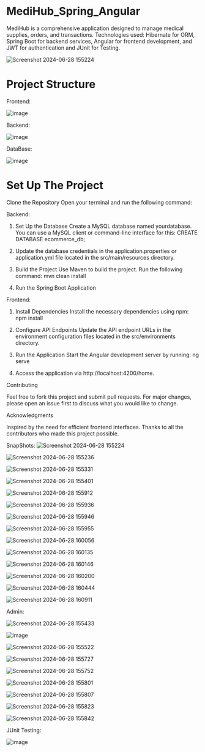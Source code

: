 
# MediHub_Spring_Angular
MediHub is a comprehensive application designed to manage medical supplies, orders, and transactions.
Technologies used: Hibernate for ORM, Spring Boot for backend services, Angular for frontend development, and JWT for authentication and JUnit for Testing.

![Screenshot 2024-06-28 155224](https://github.com/Ashima1503/MediHub_SpringAngular/assets/78199579/39f5602f-46a6-4e37-8dee-17880cfb9126)


# Project Structure
Frontend:

![image](https://github.com/Ashima1503/MediHub_SpringAngular/assets/78199579/56fffd00-6b36-49db-b494-14ca04085dd0)

Backend:

![image](https://github.com/Ashima1503/MediHub_SpringAngular/assets/78199579/9c0d0c3f-a0f2-45a3-a18e-6b45a6217d83)

DataBase:

![image](https://github.com/Ashima1503/MediHub_SpringAngular/assets/78199579/a78590bc-3b20-49d7-af2c-055ad35b08fc)

# Set Up The Project
Clone the Repository
Open your terminal and run the following command:


Backend:
1. Set Up the Database
   Create a MySQL database named yourdatabase. You can use a MySQL client or command-line interface for this:
   CREATE DATABASE ecommerce_db;

2. Update the database credentials in the application.properties or application.yml file located in the src/main/resources directory.

3. Build the Project
   Use Maven to build the project. Run the following command:
   mvn clean install
   
4. Run the Spring Boot Application

Frontend:
1. Install Dependencies
   Install the necessary dependencies using npm:
   npm install

2. Configure API Endpoints
   Update the API endpoint URLs in the environment configuration files located in the src/environments directory.

3. Run the Application
   Start the Angular development server by running:
   ng serve

4. Access the application via http://localhost:4200/home.

Contributing

Feel free to fork this project and submit pull requests. For major changes, please open an issue first to discuss what you would like to change.

Acknowledgments

Inspired by the need for efficient frontend interfaces. Thanks to all the contributors who made this project possible.

SnapShots:
![Screenshot 2024-06-28 155224](https://github.com/Ashima1503/MediHub_SpringAngular/assets/78199579/0d316e31-3561-480e-a9a1-be553ee15f51)

![Screenshot 2024-06-28 155236](https://github.com/Ashima1503/MediHub_SpringAngular/assets/78199579/c9278ad8-15a0-467c-80c0-ba50eb415516)

![Screenshot 2024-06-28 155331](https://github.com/Ashima1503/MediHub_SpringAngular/assets/78199579/8d81264d-7a2f-4930-ab2d-fbfe16d0dd05)

![Screenshot 2024-06-28 155401](https://github.com/Ashima1503/MediHub_SpringAngular/assets/78199579/351e4191-0516-471d-94da-dfb365300057)

![Screenshot 2024-06-28 155912](https://github.com/Ashima1503/MediHub_SpringAngular/assets/78199579/16d4c104-2be2-41f5-8fdf-0015aa69e060)

![Screenshot 2024-06-28 155936](https://github.com/Ashima1503/MediHub_SpringAngular/assets/78199579/9ede123d-dcde-4871-93ce-7b363de974bd)

![Screenshot 2024-06-28 155946](https://github.com/Ashima1503/MediHub_SpringAngular/assets/78199579/bb14de2c-5a27-4b32-b83b-7c23acbb18de)

![Screenshot 2024-06-28 155955](https://github.com/Ashima1503/MediHub_SpringAngular/assets/78199579/46dd0b04-39c9-471e-981d-ebe0d6004545)

![Screenshot 2024-06-28 160056](https://github.com/Ashima1503/MediHub_SpringAngular/assets/78199579/413dd02b-329f-402e-8ad4-e4d1c60e05d9)

![Screenshot 2024-06-28 160135](https://github.com/Ashima1503/MediHub_SpringAngular/assets/78199579/a58ecd94-2be2-46a9-a7a4-a65c748df7a7)

![Screenshot 2024-06-28 160146](https://github.com/Ashima1503/MediHub_SpringAngular/assets/78199579/ed402e9a-e77f-4e86-a0c4-a5527388c688)

![Screenshot 2024-06-28 160200](https://github.com/Ashima1503/MediHub_SpringAngular/assets/78199579/94631ae4-54c1-49ec-98f8-8ac05d44e0ca)

![Screenshot 2024-06-28 160444](https://github.com/Ashima1503/MediHub_SpringAngular/assets/78199579/c270dda0-fd45-4959-b93b-452fc4e883f9)

![Screenshot 2024-06-28 160911](https://github.com/Ashima1503/MediHub_SpringAngular/assets/78199579/2927c12a-e1e7-4321-99e4-0bbc61ae75f7)

Admin:

![Screenshot 2024-06-28 155433](https://github.com/Ashima1503/MediHub_SpringAngular/assets/78199579/1c223aed-2643-4a32-8981-678809bacd23)

![image](https://github.com/Ashima1503/MediHub_SpringAngular/assets/78199579/5b6a8592-bea8-4302-a790-9736cb799da4)

![Screenshot 2024-06-28 155522](https://github.com/Ashima1503/MediHub_SpringAngular/assets/78199579/7b7e8961-d109-4bef-86f9-746bb92248ff)

![Screenshot 2024-06-28 155727](https://github.com/Ashima1503/MediHub_SpringAngular/assets/78199579/4015c74d-87ed-4091-bc1d-fdf63957aec3)

![Screenshot 2024-06-28 155752](https://github.com/Ashima1503/MediHub_SpringAngular/assets/78199579/0d886cd0-1a7c-4768-81b4-a2b8fc38f141)

![Screenshot 2024-06-28 155801](https://github.com/Ashima1503/MediHub_SpringAngular/assets/78199579/044dfd6c-7905-450d-8ff0-742d2b7a433d)

![Screenshot 2024-06-28 155807](https://github.com/Ashima1503/MediHub_SpringAngular/assets/78199579/3ae23716-a730-4922-9571-7275a244e46e)

![Screenshot 2024-06-28 155823](https://github.com/Ashima1503/MediHub_SpringAngular/assets/78199579/b33e1ee0-029c-45c0-930e-f32349844732)

![Screenshot 2024-06-28 155842](https://github.com/Ashima1503/MediHub_SpringAngular/assets/78199579/37809182-13ea-4553-97e9-2bb76604970c)

JUnit Testing:

![image](https://github.com/Ashima1503/MediHub_SpringAngular/assets/78199579/bbe5dc64-f510-422e-8c10-628e1bef9f7a)
